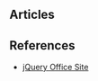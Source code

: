 ## Articles

## References
<ul>
  <li><a href="https://jquery.com/">jQuery Office Site</a></li>
</ul>
